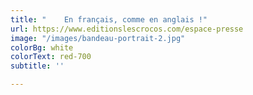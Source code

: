 ```yaml
---
title: "    En français, comme en anglais !"
url: https://www.editionslescrocos.com/espace-presse
image: "/images/bandeau-portrait-2.jpg"
colorBg: white
colorText: red-700
subtitle: ''

---
```

